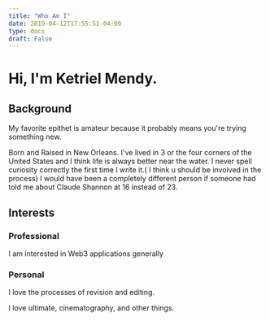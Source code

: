```yaml
---
title: "Who Am I"
date: 2019-04-12T17:55:51-04:00
type: docs
draft: False
---
```


# Hi, I'm Ketriel Mendy.

## Background
My favorite epithet is amateur because it probably means you're trying something new.


Born and Raised in New Orleans.
I've lived in 3 or the four corners of the United States and I think life is always better near the water.
I never spell curiosity correctly the first time I write it.( I think u should be involved in the process)
I would have been a completely different person if someone had told me about Claude Shannon at 16 instead of 23.
##  Interests

### Professional
I am interested in Web3 applications generally


### Personal

I love the processes of revision and editing.

I love ultimate, cinematography, and other things.
